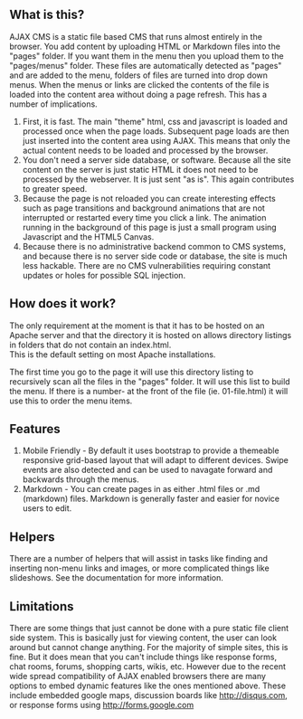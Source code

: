 ## What is this?

AJAX CMS is a static file based CMS that runs almost entirely in the browser.  You add content by uploading HTML or Markdown files into the "pages" folder.  If you want them in the menu
then you upload them to the "pages/menus" folder.  These files are automatically detected as "pages" and are added to the menu, folders of files are turned into drop down menus.  When the menus or links 
are clicked the contents of the file is loaded into the content area without doing a page refresh.  This has a number of implications.  

1. First, it is fast.  The main "theme" html, css and javascript is loaded and processed once when the page loads.  Subsequent page loads are then just inserted into the content area using AJAX.
This means that only the actual content needs to be loaded and processed by the browser.
2. You don't need a server side database, or software.  Because all the site content on the server is just static HTML it does not need to be processed by the webserver.  It is just sent "as is".
This again contributes to greater speed.
3. Because the page is not reloaded you can create interesting effects such as page transitions and background animations that are not interrupted or restarted every time you click a link.
The animation running in the background of this page is just a small program using Javascript and the HTML5 Canvas.  
4. Because there is no administrative backend common to CMS systems, and because there is no server side code or database, the site is much less hackable.  There are no CMS vulnerabilities
requiring constant updates or holes for possible SQL injection.

## How does it work?
The only requirement at the moment is that it has to be hosted on an Apache server and that the directory it is hosted on allows directory listings in folders that do not contain an index.html.  
This is the default setting on most Apache installations.  

The first time you go to the page it will use this directory listing to recursively scan all the files in the "pages" folder.  It will use this list to build the menu.  If there is a number- at 
the front of the file (ie. 01-file.html) it will use this to order the menu items.

## Features
1. Mobile Friendly - By default it uses bootstrap to provide a themeable responsive grid-based layout that will adapt to different devices.  Swipe events are also detected and can be used 
to navagate forward and backwards through the menus.
2. Markdown - You can create pages in as either .html files or .md (markdown) files.  Markdown is generally faster and easier for novice users to edit.

## Helpers
There are a number of helpers that will assist in tasks like finding and inserting non-menu links and images, or more complicated things like slideshows.  See the documentation for more information.

## Limitations
There are some things that just cannot be done with a pure static file client side system.  This is basically just for viewing content, the user can look around but cannot change anything.
For the majority of simple sites, this is fine.  But it does mean that you can't include things like response forms, chat rooms, forums, shopping carts, wikis, etc.  However due to the recent
wide spread compatibility of AJAX enabled browsers there are many options to embed dynamic features like the ones mentioned above.  These include embedded google maps, discussion boards like 
http://disqus.com, or response forms using http://forms.google.com
